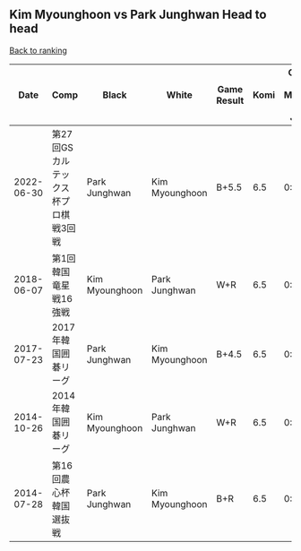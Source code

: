 ## Kim Myounghoon vs Park Junghwan Head to head

[Back to ranking](../../index.md)




| **Date** | **Comp** | **Black** | **White** | **Game Result** | **Komi** | **Cumulative Kim Myounghoon Vs Park Junghwan** | **Kim Myounghoon Streak** | **Park Junghwan Streak** | 
| --- | --- | --- | --- | --- | --- | --- | --- | --- |
| 2022-06-30 | 第27回GSカルテックス杯プロ棋戦3回戦 | Park Junghwan | Kim Myounghoon | B+5.5 | 6.5 | 0:5 | 0 | 5 | 
| 2018-06-07 | 第1回韓国竜星戦16強戦 | Kim Myounghoon | Park Junghwan | W+R | 6.5 | 0:4 | 0 | 4 | 
| 2017-07-23 | 2017年韓国囲碁リーグ | Park Junghwan | Kim Myounghoon | B+4.5 | 6.5 | 0:3 | 0 | 3 | 
| 2014-10-26 | 2014年韓国囲碁リーグ | Kim Myounghoon | Park Junghwan | W+R | 6.5 | 0:2 | 0 | 2 | 
| 2014-07-28 | 第16回農心杯韓国選抜戦 | Park Junghwan | Kim Myounghoon | B+R | 6.5 | 0:1 | 0 | 1 |




